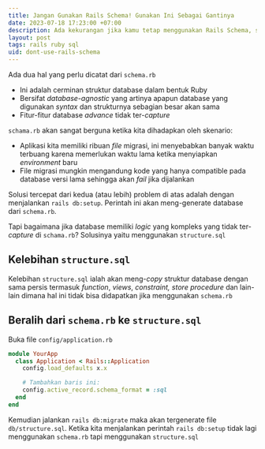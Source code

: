 ```yaml
---
title: Jangan Gunakan Rails Schema! Gunakan Ini Sebagai Gantinya
date: 2023-07-18 17:23:00 +07:00
description: Ada kekurangan jika kamu tetap menggunakan Rails Schema, salah satunya database bisa saja tidak konsisten. Akan saya jelaskan dengan detail disini
layout: post
tags: rails ruby sql
uid: dont-use-rails-schema
---
```


Ada dua hal yang perlu dicatat dari `schema.rb`

- Ini adalah cerminan struktur database dalam bentuk Ruby
- Bersifat *database-agnostic* yang artinya apapun database yang digunakan *syntax* dan strukturnya sebagian besar akan sama
- Fitur-fitur database *advance* tidak ter-*capture*

`schama.rb` akan sangat berguna ketika kita dihadapkan oleh skenario:

- Aplikasi kita memiliki ribuan *file* migrasi, ini menyebabkan banyak waktu terbuang karena memerlukan waktu lama ketika menyiapkan *environment* baru
- File migrasi mungkin mengandung kode yang hanya compatible pada database versi lama sehingga akan *fail* jika dijalankan

Solusi tercepat dari kedua (atau lebih) problem di atas adalah dengan menjalankan `rails db:setup`. Perintah ini akan meng-generate database dari `schema.rb`.

Tapi bagaimana jika database memiliki *logic* yang kompleks yang tidak ter-*capture* di `schama.rb`? Solusinya yaitu menggunakan `structure.sql`

## Kelebihan `structure.sql`

Kelebihan `structure.sql` ialah akan meng-*copy* struktur database dengan sama persis termasuk *function*, *views*, *constraint,* *store procedure* dan lain-lain dimana hal ini tidak bisa didapatkan jika menggunakan `schema.rb`

## Beralih dari `schema.rb` ke `structure.sql`

Buka file `config/application.rb`

```ruby
module YourApp
  class Application < Rails::Application
    config.load_defaults x.x

    # Tambahkan baris ini:
    config.active_record.schema_format = :sql
  end
end
```

Kemudian jalankan `rails db:migrate` maka akan tergenerate file `db/structure.sql`. Ketika kita menjalankan perintah `rails db:setup` tidak lagi menggunakan `schema.rb` tapi menggunakan `structure.sql`
